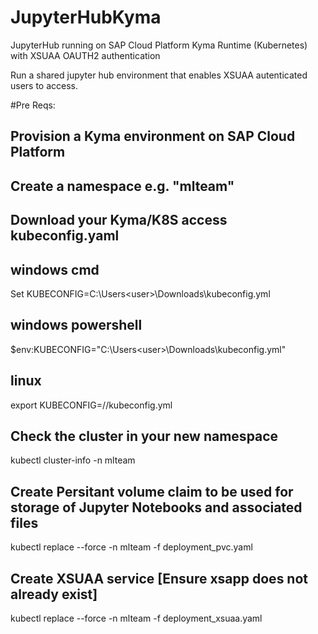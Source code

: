 # JupyterHubKyma
JupyterHub running on SAP Cloud Platform Kyma Runtime (Kubernetes) with XSUAA OAUTH2 authentication

Run a shared jupyter hub environment that enables XSUAA autenticated users to access.

#Pre Reqs:
## Provision a Kyma environment on SAP Cloud Platform
## Create a namespace e.g. "mlteam"
## Download your Kyma/K8S access kubeconfig.yaml 


## windows cmd
Set KUBECONFIG=C:\Users\<user>\Downloads\kubeconfig.yml 
## windows powershell
$env:KUBECONFIG="C:\Users\<user>\Downloads\kubeconfig.yml" 
## linux
export KUBECONFIG=/<path>/kubeconfig.yml 

## Check the cluster in your new namespace
kubectl cluster-info  -n mlteam



## Create Persitant volume claim to be used for storage of Jupyter Notebooks and associated files
kubectl replace --force -n mlteam -f deployment_pvc.yaml


## Create XSUAA service  [Ensure xsapp does not already exist]
kubectl replace --force -n mlteam -f deployment_xsuaa.yaml
